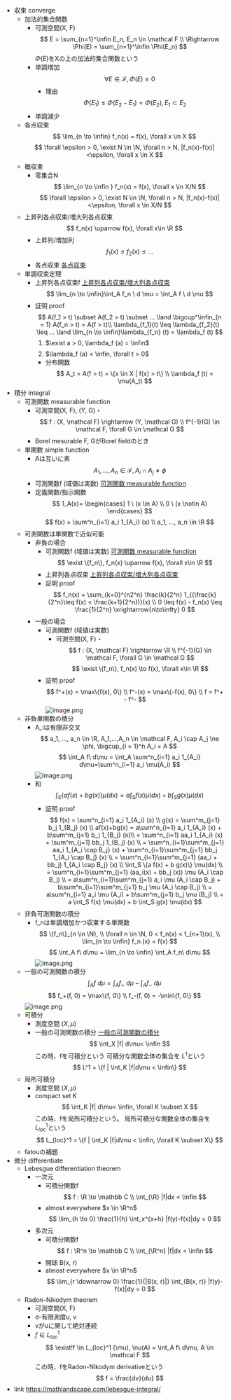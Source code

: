 - 収束 converge
    - 加法的集合関数
        - 可測空間(X, F)
        $$
        E = \sum_{n=1}^\infin E_n, E_n \in \mathcal F \\ \Rightarrow \Phi(E) = \sum_{n=1}^\infin \Phi(E_n) 
        $$
        $\Phi(E)$をXの上の加法的集合関数という
        - 単調増加
            $$
            \forall E \in \mathcal F, \Phi(E) \geq 0
            $$
            - 理由
                $$
                \Phi(E_1) \leq \Phi(E_2 - E_1) = \Phi(E_2), E_1 \subset E_2
                $$
        - 単調減少
    - 各点収束
        $$
        \lim_{n \to \infin} f_n(x) = f(x), \forall x \in X
        $$
        $$
        \forall \epsilon > 0, \exist N \in \N, \forall n > N, |f_n(x)-f(x)|<\epsilon, \forall x \in X
        $$
    - 概収束
        - 零集合N
        $$
        \lim_{n \to \infin } f_n(x) = f(x), \forall x \in X/N
        $$
        $$
        \forall \epsilon > 0, \exist N \in \N, \forall n > N, |f_n(x)-f(x)|<\epsilon, \forall x \in X/N
        $$
    - 上昇列各点収束/増大列各点収束
        $$
        f_n(x) \uparrow f(x), \forall x\in \R
        $$
        - 上昇列/増加列
            $$
            f_1(x) \leq f_2(x) \leq ... 
            $$
        - 各点収束
            [各点収束](https://www.notion.so/216ec42dd04b81e684b6ff950f7a0c43?pvs=21) 
    - 単調収束定理
        - 上昇列各点収束f
            [上昇列各点収束/増大列各点収束](https://www.notion.so/216ec42dd04b8112b7a3e8df0e2dffe1?pvs=21) 
        $$
        \lim_{n \to \infin}\int_A f_n \ d \mu = \int_A f \ d \mu
        $$
        - 証明 proof
            $$
            A(f_1 > t) \subset A(f_2 > t) \subset ... \land \bigcup^\infin_{n = 1} A(f_n > t) = A(f > t)\\
            \lambda_{f_1}(t) \leq \lambda_{f_2}(t) \leq ... \land \lim_{n \to \infin}\lambda_{f_n} (t) = \lambda_f (t)
            $$
            1. $\exist a > 0, \lambda_f (a) = \infin$
                $$
                $$
            2. $\lambda_f (a) < \infin, \forall t > 0$
            - 分布関数
                $$
                A_t = A(f > t) = \{x \in X | f(x) > t\} \\
                \lambda_f (t) = \mu(A_t)
                $$
- 積分 integral
    - 可測関数 measurable function
        - 可測空間(X, F), (Y, G)
            ‣ 
        $$
        f : (X, \mathcal F) \rightarrow (Y, \mathcal G) \\ f^{-1}(G) \in \mathcal F, \forall G \in \mathcal G
        $$
        - Borel mesurable
            F, GがBorel fieldのとき
    - 単関数 simple function
        - Aは互いに素
            $$
            A_1,...,A_n \in \mathcal F, A_i \cap A_j \ne \phi
            $$
        - 可測関数f (域値は実数)
            [可測関数 measurable function ](https://www.notion.so/measurable-function-216ec42dd04b815cac0cd90812258c6f?pvs=21) 
        - 定義関数/指示関数
            $$
            1_A(x)=
            \begin{cases}
            1 \ (x \in A) \\
            0 \ (x \notin A)
            \end{cases}
            $$
        $$
        f(x) = \sum^n_{i=1} a_i 1_{A_i} (x) \\
        a_1, ..., a_n \in \R
        $$
    - 可測関数は単関数で近似可能
        - 非負の場合
            - 可測関数f (域値は実数)
                [可測関数 measurable function ](https://www.notion.so/measurable-function-216ec42dd04b815cac0cd90812258c6f?pvs=21) 
            $$
            \exist \{f_n\}, f_n(x) \uparrow f(x), \forall x\in \R
            $$
            - 上昇列各点収束
                [上昇列各点収束/増大列各点収束](https://www.notion.so/216ec42dd04b8112b7a3e8df0e2dffe1?pvs=21) 
            - 証明 proof
                $$
                f_n(x) = \sum_{k=0}^{n2^n} \frac{k}{2^n} 1_{(\frac{k}{2^n}\leq f(x) < \frac{k+1}{2^n})}(x) \\
                0 \leq f(x) - f_n(x) \leq \frac{1}{2^n} \xrightarrow{n\to\infty} 0
                $$
        - 一般の場合
            - 可測関数f (域値は実数)
                - 可測空間(X, F)
                    ‣ 
                $$
                f : (X, \mathcal F) \rightarrow \R \\ f^{-1}(G) \in \mathcal F, \forall G \in \mathcal G
                $$
            $$
            \exist \{f_n\}, f_n(x) \to f(x), \forall x\in \R
            $$
            - 証明 proof
                $$
                f^+(x) = \max\{f(x), 0\} \\
                f^-(x) = \max\{-f(x), 0\} \\
                f = f^+ - f^-
                $$
        ![image.png](学問%20academics/notion/math/ExportBlock-cb2c20a1-8e45-4a53-98cb-57377ce1c41e-Part-1/image.png)
    - 非負単関数の積分
        - A_iは有限非交叉
            $$
            a_1, ..., a_n \in \R, A_1,...,A_n \in \mathcal F, A_i \cap A_j \ne \phi, \bigcup_{i = 1}^n A_i = A
            $$
        $$
        \int_A f\ d\mu = \int_A \sum^n_{i=1} a_i 1_{A_i} d\mu=\sum^n_{i=1} a_i \mu(A_i) 
        $$
        ![image.png](学問%20academics/notion/math/ExportBlock-cb2c20a1-8e45-4a53-98cb-57377ce1c41e-Part-1/image%201.png)
        - 和
            $$
            \int_S \{a f(x) + b g(x)\} \mu(dx) = a \int_S f(x) \mu(dx) + b \int_S g(x) \mu(dx)
            $$
            - 証明 proof
                $$
                f(x) = \sum^n_{i=1} a_i 1_{A_i} (x) \\ 
                g(x) = \sum^m_{j=1} b_j 1_{B_j} (x)
                \\
                af(x)+bg(x) = a\sum^n_{i=1} a_i 1_{A_i} (x) + b\sum^m_{j=1} b_j 1_{B_j} (x)\\
                = \sum^n_{i=1} aa_i 1_{A_i} (x) + \sum^m_{j=1} bb_j 1_{B_j} (x) \\
                = \sum^n_{i=1}\sum^m_{j=1} aa_i 1_{A_i \cap B_j} (x) + \sum^n_{i=1}\sum^m_{j=1} bb_j 1_{A_i \cap B_j} (x) \\
                = \sum^n_{i=1}\sum^m_{j=1} (aa_i + bb_j) 1_{A_i \cap B_j} (x) \\
                \int_S \{a f(x) + b g(x)\} \mu(dx) \\ = \sum^n_{i=1}\sum^m_{j=1} (aa_i(x) + bb_j (x)) \mu (A_i \cap B_j) \\
                = a\sum^n_{i=1}\sum^m_{j=1} a_i \mu (A_i \cap B_j) + b\sum^n_{i=1}\sum^m_{j=1} b_j \mu (A_i \cap B_j) \\
                = a\sum^n_{i=1} a_i \mu (A_i) + b\sum^m_{j=1} b_j \mu (B_j) \\
                = a \int_S f(x) \mu(dx) + b \int_S g(x) \mu(dx)
                $$
    - 非負可測関数の積分
        - f_nは単調増加かつ収束する単関数
            $$
            \{f_n\}_{n \in \N}, \\ \forall n \in \N, 0 < f_n(x) < f_{n+1}(x), \\ \lim_{n \to \infin} f_n (x) = f(x)
            $$
        $$
        \int_A f\ d\mu = \lim_{n \to \infin} \int_A f_n\  d\mu
        $$
        ![image.png](学問%20academics/notion/math/ExportBlock-cb2c20a1-8e45-4a53-98cb-57377ce1c41e-Part-1/image%202.png)
    - 一般の可測関数の積分
        $$
        \int_A f\ d\mu = \int_A f_+\ d\mu  - \int_A f_-\ d\mu
        $$
        $$
        f_+(f, 0) = \max\{f, 0\} \\
        f_-(f, 0) = -\min\{f, 0\}
        $$
        ![image.png](学問%20academics/notion/math/ExportBlock-cb2c20a1-8e45-4a53-98cb-57377ce1c41e-Part-1/image%203.png)
    - 可積分
        - 測度空間 $(X, \mu)$
        - 一般の可測関数の積分
            [一般の可測関数の積分](https://www.notion.so/216ec42dd04b81a88464f953c487d5b6?pvs=21) 
        $$
        \int_X |f| d\mu< \infin
        $$
        この時、fを可積分という
        可積分な関数全体の集合を $L^1$という
        $$
        L^1 = \{f | \int_K |f|d\mu < \infin\}
        $$
    - 局所可積分
        - 測度空間 $(X, \mu)$
        - compact set K
        $$
        \int_K |f| d\mu< \infin, \forall K \subset X
        $$
        この時、fを局所可積分という。
        局所可積分な関数全体の集合を $L_{loc}^1$という
        $$
        L_{loc}^1 = \{f | \int_K |f|d\mu < \infin, \forall K \subset X\}
        $$
    - fatouの補題
- 微分 differentiate
    - Lebesgue differentiation theorem
        - 一次元
            - 可積分関数f
                $$
                f : \R \to \mathbb C \\
                \int_{\R} |f|dx < \infin
                $$
            - almost everywhere $x \in \R^n$
            $$
            \lim_{h \to 0} \frac{1}{h} \int_x^{x+h} |f(y)-f(x)|dy = 0
            $$
        - 多次元
            - 可積分関数f
                $$
                f : \R^n \to \mathbb C \\
                \int_{\R^n} |f|dx < \infin
                $$
            - 開球 B(x, r)
            - almost everywhere $x \in \R^n$
            $$
            \lim_{r \downarrow 0} \frac{1}{|B(x, r)|} \int_{B(x, r)} |f(y)-f(x)|dy = 0
            $$
    - Radon–Nikodym theorem
        - 可測空間(X, F)
        - σ-有限測度u, v
        - vがuに関して絶対連続
        - $f \in L_{loc}^1$
        $$
        \exist!f \in L_{loc}^1 (\mu), \nu(A) = \int_A f\ d\mu, A \in \mathcal F
        $$
        この時、fをRadon-Nikodym derivativeという
        $$
        f = \frac{dv}{du}
        $$
- link
    https://mathlandscape.com/lebesgue-integral/